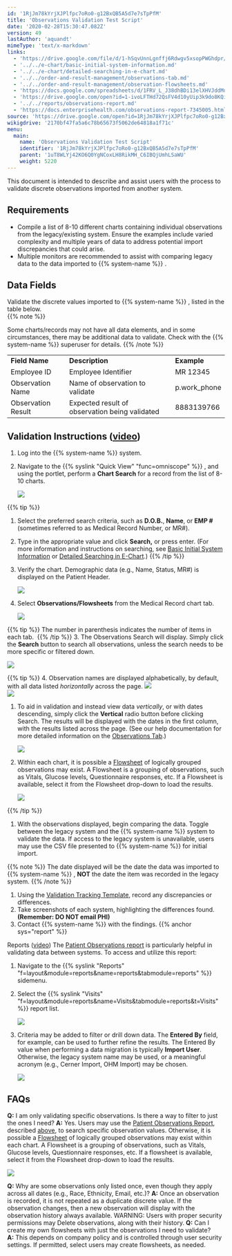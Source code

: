 ```yaml
---
id: '1RjJm78kYrjXJPlfpc7oRo0-g12BxQB5A5d7e7sTpPfM'
title: 'Observations Validation Test Script'
date: '2020-02-28T15:30:47.082Z'
version: 49
lastAuthor: 'aquandt'
mimeType: 'text/x-markdown'
links:
  - 'https://drive.google.com/file/d/1-hSqvUnnLgnffj6Rdwgv5xsopPWGhdpr/view?usp=sharing'
  - '../../e-chart/basic-initial-system-information.md'
  - '../../e-chart/detailed-searching-in-e-chart.md'
  - '../../order-and-result-management/observations-tab.md'
  - '../../order-and-result-management/observation-flowsheets.md'
  - 'https://docs.google.com/spreadsheets/d/1FRV_L_J38dhBDi13elXHVJddMuIZy6Sq5P3Viv9IXxE/edit#gid=0'
  - 'https://drive.google.com/open?id=1-ivoLFTHd72QsFV4d10yUip3k9do8KQi'
  - '../../reports/observations-report.md'
  - 'https://docs.enterprisehealth.com/observations-report-7345005.html'
source: 'https://drive.google.com/open?id=1RjJm78kYrjXJPlfpc7oRo0-g12BxQB5A5d7e7sTpPfM'
wikigdrive: '2170bf47fa5a6c78b65673f5062de64818a1f71c'
menu:
  main:
    name: 'Observations Validation Test Script'
    identifier: '1RjJm78kYrjXJPlfpc7oRo0-g12BxQB5A5d7e7sTpPfM'
    parent: '1uT8WLYj42KO6Q0YgNCoxLH8RikMH_C6IBQjUmhLSaWU'
    weight: 5220
---
```

This document is intended to describe and assist users with the process to validate discrete observations imported from another system.
  
## Requirements  

* Compile a list of 8-10 different charts containing individual observations from the legacy/existing system. Ensure the examples include varied complexity and multiple years of data to address potential import discrepancies that could arise.
* Multiple monitors are recommended to assist with comparing legacy data to the data imported to {{% system-name %}} .
  
## Data Fields   
  
Validate the discrete values imported to {{% system-name %}} , listed in the table below.   
{{% note %}}

Some charts/records may not have all data elements, and in some circumstances, there may be additional data to validate. Check with the {{% system-name %}} superuser for details.
{{% /note %}}


<table>
<tr>
<td><strong>Field Name</strong></td>
<td><strong>Description</strong></td>
<td><strong>Example</strong></td>
</tr>
<tr>
<td>Employee ID</td>
<td>Employee Identifier</td>
<td>MR 12345</td>
</tr>
<tr>
<td>Observation Name</td>
<td>Name of observation to validate</td>
<td>p.work_phone</td>
</tr>
<tr>
<td>Observation Result</td>
<td>Expected result of observation being validated</td>
<td>8883139766</td>
</tr>

</table>
  
## Validation Instructions ([**video**](https://drive.google.com/file/d/1-hSqvUnnLgnffj6Rdwgv5xsopPWGhdpr/view?usp=sharing))  

1. Log into the {{% system-name %}} system.
2. Navigate to the {{% syslink "Quick View" "func=omniscope" %}} , and using the portlet, perform a <strong>Chart Search</strong> for a record from the list of 8-10 charts.

   <img src="../observations-validation-test-script.assets/52f73ae40dc37122cc526f2bbb6020ab.png" />

{{% tip %}}
   1. Select the preferred search criteria, such as <strong>D.O.B.</strong>, <strong>Name</strong>, or <strong>EMP #</strong> (sometimes referred to as Medical Record Number, or MR#).
   2. Type in the appropriate value and click <strong>Search,</strong> or press enter. (For more information and instructions on searching, see [Basic Initial System Information](../../e-chart/basic-initial-system-information.md) or [Detailed Searching in E-Chart](../../e-chart/detailed-searching-in-e-chart.md).)
{{% /tip %}}
1. Verify the chart. Demographic data (e.g., Name, Status, MR#) is displayed on the Patient Header.

   <img src="../observations-validation-test-script.assets/3b6e81d53b6a76b60742edeec867658b.png" />

2. Select <strong>Observations/Flowsheets</strong> from the Medical Record chart tab.

   <img src="../observations-validation-test-script.assets/e423e14102b231b3461d21cee6d2e4e7.png" />


{{% tip %}}
   The number in parenthesis indicates the number of items in each tab. 
{{% /tip %}}
3. The Observations Search will display. Simply click the <strong>Search</strong> button to search all observations, unless the search needs to be more specific or filtered down.

   <img src="../observations-validation-test-script.assets/235fe960ff2ed0d194fd447cbe4b4df6.png" />

{{% tip %}}
4. Observation names are displayed alphabetically, by default, with all data listed <em>horizontally</em> across the page.
   <img src="../observations-validation-test-script.assets/1dd5843153d5d9d1b18143acf28cd1a5.png" />  
   <img src="../observations-validation-test-script.assets/0a91d03ccd3aa4eb41d936bf9fc83b1e.png" />

   1. To aid in validation and instead view data <em>vertically</em>, or with dates descending, simply click the <strong>Vertical</strong> radio button before clicking Search. The results will be displayed with the dates in the first column, with the results listed across the page. (See our help documentation for more detailed information on the [Observations Tab](../../order-and-result-management/observations-tab.md).)

      <img src="../observations-validation-test-script.assets/4d5008d39b53acc64a82d77177fc1775.png" />

   2. Within each chart, it is possible a [Flowsheet](../../order-and-result-management/observation-flowsheets.md) of logically grouped observations may exist. A Flowsheet is a grouping of observations, such as Vitals, Glucose levels, Questionnaire responses, etc. If a Flowsheet is available, select it from the Flowsheet drop-down to load the results.

      <img src="../observations-validation-test-script.assets/15b6e3739fd26076b613c843cfb41634.png" />  

{{% /tip %}}  

1. With the observations displayed, begin comparing the data. Toggle between the legacy system and the {{% system-name %}} system to validate the data. If access to the legacy system is unavailable, users may use the CSV file presented to {{% system-name %}} for initial import. 

{{% note %}}
   The date displayed will be the date the data was imported to {{% system-name %}} , <strong>NOT</strong> the date the item was recorded in the legacy system.
{{% /note %}}
   1. Using the [Validation Tracking Template](https://docs.google.com/spreadsheets/d/1FRV_L_J38dhBDi13elXHVJddMuIZy6Sq5P3Viv9IXxE/edit#gid=0), record any discrepancies or differences.
   2. Take screenshots of each system, highlighting the differences found. <strong>(Remember: DO NOT email PHI)</strong>
   3. Contact {{% system-name %}} with the findings.
{{% anchor sys="report" %}}

Reports ([video](https://drive.google.com/open?id=1-ivoLFTHd72QsFV4d10yUip3k9do8KQi))
The [Patient Observations report](../../reports/observations-report.md) is particularly helpful in validating data between systems. To access and utilize this report:
1. Navigate to the {{% syslink "Reports" "f=layout&module=reports&name=reports&tabmodule=reports" %}} sidemenu.
2. Select the {{% syslink "Visits" "f=layout&module=reports&name=Visits&tabmodule=reports&t=Visits" %}} report list.

   <img src="../observations-validation-test-script.assets/ec2ab6d6a4b70fc56ac700c653eeca68.png" />  

3. Criteria may be added to filter or drill down data. The <strong>Entered By</strong> field, for example, can be used to further refine the results. The Entered By value when performing a data migration is typically <strong>Import User</strong>. Otherwise, the legacy system name may be used, or a meaningful acronym (e.g., Cerner Import, OHM Import) may be chosen. 

   <img src="../observations-validation-test-script.assets/f958f0553b53bc389064f532fa9d8b33.png" />  

  
## FAQs  

**Q:** I am only validating specific observations. Is there a way to filter to just the ones I need?
**A:** Yes. Users may use the [Patient Observations Report](https://docs.enterprisehealth.com/observations-report-7345005.html), described [above](#gjdgxs), to search specific observation values. Otherwise, it is possible a [Flowsheet](../../order-and-result-management/observation-flowsheets.md) of logically grouped observations may exist within each chart. A Flowsheet is a grouping of observations, such as Vitals, Glucose levels, Questionnaire responses, etc. If a flowsheet is available, select it from the Flowsheet drop-down to load the results.
  
![](../observations-validation-test-script.assets/15b6e3739fd26076b613c843cfb41634.png)  

**Q:** Why are some observations only listed once, even though they apply across all dates (e.g., Race, Ethnicity, Email, etc.)?
**A:** Once an observation is recorded, it is not repeated as a duplicate discrete value. If the observation changes, then a new observation will display with the observation history always available. WARNING: Users with proper security permissions may Delete observations, along with their history.
**Q:** Can I create my own flowsheets with just the observations I need to validate?
**A:** This depends on company policy and is controlled through user security settings. If permitted, select users may create flowsheets, as needed.




